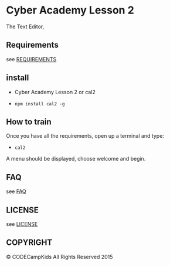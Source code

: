 # Cyber Academy Lesson 2

The Text Editor,

## Requirements

  see [REQUIREMENTS](../REQUIREMENTS.md)

## install

*  Cyber Academy Lesson 2 or cal2

  - `npm install cal2 -g`

## How to train

Once you have all the requirements, open up a terminal and type:

  - `cal2`

A menu should be displayed, choose welcome and begin.

## FAQ

  see [FAQ](../FAQ.md)

## LICENSE

see [LICENSE](../LICENSE)

## COPYRIGHT

&copy; CODECampKids All Rights Reserved 2015
